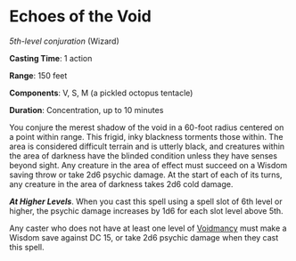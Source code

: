 # Echoes of the Void
*5th-level conjuration* (Wizard)

**Casting Time**: 1 action

**Range**: 150 feet

**Components**: V, S, M (a pickled octopus tentacle)

**Duration**: Concentration, up to 10 minutes

You conjure the merest shadow of the void in a 60-foot radius centered on a point within range. This frigid, inky blackness torments those within. The area is considered difficult terrain and is utterly black, and creatures within the area of darkness have the blinded condition unless they have senses beyond sight. Any creature in the area of effect must succeed on a Wisdom saving throw or take 2d6 psychic damage. At the start of each of its turns, any creature in the area of darkness takes 2d6 cold damage.

***At Higher Levels***. When you cast this spell using a spell slot of 6th level or higher, the psychic damage increases by 1d6 for each slot level above 5th.

Any caster who does not have at least one level of [Voidmancy](/Classes/Wizard/Voidmancy.md) must make a Wisdom save against DC 15, or take 2d6 psychic damage when they cast this spell.
